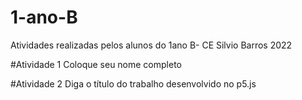 # 1-ano-B
Atividades realizadas pelos alunos do 1ano B- CE Silvio Barros 2022

#Atividade 1
Coloque seu nome completo

#Atividade 2
Diga o título do trabalho desenvolvido no p5.js


